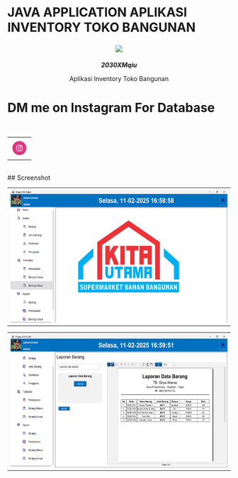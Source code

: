 # JAVA APPLICATION APLIKASI INVENTORY TOKO BANGUNAN
<div align="center">

  ### <img src="https://avatars.githubusercontent.com/u/76401666?s=400&u=53e72048830573e02e46e62b6fb1123b2ac59562&v=4" height="100px"/> 

  ***2030XMqiu***
</div>

<div align="center">
   Aplikasi Inventory Toko Bangunan
</div>

# DM me on Instagram For Database
<br>
<table align="center">
    <tr>
<!--         <th style="text-align:center">
            <a href="">
                <img src="https://cdn.svgporn.com/logos/youtube-icon.svg" width="40">
            </a>
        </th> -->
        <th style="text-align:center">
            <a href="https://www.instagram.com/nantaufikk">
                <img src="https://github.com/aritraroy/social-icons/blob/master/instagram-icon.png?raw=true" width="40">
            </a>
        </th>
<!--         <th style="text-align:center">
            <a href="#">
                <img src="https://cdn.svgporn.com/logos/google-gmail.svg" width="30">
            </a>
        </th> -->
    </tr>
</table>
<br>
## Screenshot

<table align="center">
    <tr>
        <th style="text-align:center">
            <a href="">
                <img src="https://github.com/2030XMQiu/Aplikasi-Inventory-Toko-Java/blob/main/Screenshot%202025-02-11%20165909.png" height="300" width="600" />
            </a>
        </th>
    </tr>
</table>
<table align="center">
    <tr>
        <th style="text-align:center">
            <a href="#">
                <img src="https://github.com/2030XMQiu/Aplikasi-Inventory-Toko-Java/blob/main/Screenshot%202025-02-11%20170002.png" height="300" width="600" />
            </a>
        </th>
    </tr>
</table>
